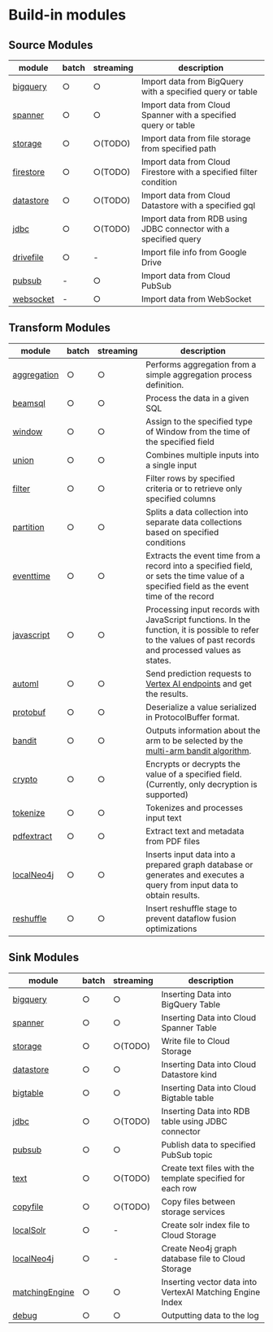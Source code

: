 # Build-in modules

## Source Modules

| module                           | batch | streaming | description                                                        |
|----------------------------------|-------|-----------|--------------------------------------------------------------------|
| [bigquery](source/bigquery.md)   | ○     | ○         | Import data from BigQuery with a specified query or table          |
| [spanner](source/spanner.md)     | ○     | ○         | Import data from Cloud Spanner with a specified query or table     |
| [storage](source/storage.md)     | ○     | ○(TODO)   | Import data from file storage from specified path                  |
| [firestore](source/firestore.md) | ○     | ○(TODO)   | Import data from Cloud Firestore with a specified filter condition |
| [datastore](source/datastore.md) | ○     | ○(TODO)   | Import data from Cloud Datastore with a specified gql              |
| [jdbc](source/jdbc.md)           | ○     | ○(TODO)   | Import data from RDB using JDBC connector with a specified query   |
| [drivefile](source/drivefile.md) | ○     | -         | Import file info from Google Drive                                 |
| [pubsub](source/pubsub.md)       | -     | ○         | Import data from Cloud PubSub                                      |
| [websocket](source/websocket.md) | -     | ○         | Import data from WebSocket                                         |

## Transform Modules

| module                                  | batch | streaming | description                                                                                                                                                |
|-----------------------------------------|-------|-----------|------------------------------------------------------------------------------------------------------------------------------------------------------------|
| [aggregation](transform/aggregation.md) | ○     | ○         | Performs aggregation from a simple aggregation process definition.                                                                                         |
| [beamsql](transform/beamsql.md)         | ○     | ○         | Process the data in a given SQL                                                                                                                            |
| [window](transform/window.md)           | ○     | ○         | Assign to the specified type of Window from the time of the specified field                                                                                |
| [union](transform/union.md)             | ○     | ○         | Combines multiple inputs into a single input                                                                                                               |
| [filter](transform/filter.md)           | ○     | ○         | Filter rows by specified criteria or to retrieve only specified columns                                                                                    |
| [partition](transform/partition.md)     | ○     | ○         | Splits a data collection into separate data collections based on specified conditions                                                                      |
| [eventtime](transform/eventtime.md)     | ○     | ○         | Extracts the event time from a record into a specified field, or sets the time value of a specified field as the event time of the record                  |
| [javascript](transform/javascript.md)   | ○     | ○         | Processing input records with JavaScript functions. In the function, it is possible to refer to the values of past records and processed values as states. |
| [automl](transform/automl.md)           | ○     | ○         | Send prediction requests to [Vertex AI endpoints](https://cloud.google.com/vertex-ai/docs/predictions/online-predictions-automl) and get the results.      |
| [protobuf](transform/protobuf.md)       | ○     | ○         | Deserialize a value serialized in ProtocolBuffer format.                                                                                                   |
| [bandit](transform/bandit.md)           | ○     | ○         | Outputs information about the arm to be selected by the [multi-arm bandit algorithm](https://en.wikipedia.org/wiki/Multi-armed_bandit).                    |
| [crypto](transform/crypto.md)           | ○     | ○         | Encrypts or decrypts the value of a specified field.(Currently, only decryption is supported)                                                              |
| [tokenize](transform/tokenize.md)       | ○     | ○         | Tokenizes and processes input text                                                                                                                         |
| [pdfextract](transform/pdfextract.md)   | ○     | ○         | Extract text and metadata from PDF files                                                                                                                   |
| [localNeo4j](transform/localneo4j.md)   | ○     | ○         | Inserts input data into a prepared graph database or generates and executes a query from input data to obtain results.                                     |
| [reshuffle](transform/reshuffle.md)     | ○     | ○         | Insert reshuffle stage to prevent dataflow fusion optimizations                                                                                            |

## Sink Modules

| module                                   | batch | streaming | description                                                |
|------------------------------------------|-------|-----------|------------------------------------------------------------|
| [bigquery](sink/bigquery.md)             | ○     | ○         | Inserting Data into BigQuery Table                         |
| [spanner](sink/spanner.md)               | ○     | ○         | Inserting Data into Cloud Spanner Table                    |
| [storage](sink/storage.md)               | ○     | ○(TODO)   | Write file to Cloud Storage                                |
| [datastore](sink/datastore.md)           | ○     | ○         | Inserting Data into Cloud Datastore kind                   |
| [bigtable](sink/bigtable.md)             | ○     | ○         | Inserting Data into Cloud Bigtable table                   |
| [jdbc](sink/jdbc.md)                     | ○     | ○(TODO)   | Inserting Data into RDB table using JDBC connector         |
| [pubsub](sink/pubsub.md)                 | ○     | ○         | Publish data to specified PubSub topic                     |
| [text](sink/text.md)                     | ○     | ○(TODO)   | Create text files with the template specified for each row |
| [copyfile](sink/copyfile.md)             | ○     | ○(TODO)   | Copy files between storage services                        |
| [localSolr](sink/localsolr.md)           | ○     | -         | Create solr index file to Cloud Storage                    |
| [localNeo4j](sink/localneo4j.md)         | ○     | -         | Create Neo4j graph database file to Cloud Storage          |
| [matchingEngine](sink/matchingengine.md) | ○     | ○         | Inserting vector data into VertexAI Matching Engine Index  |
| [debug](sink/debug.md)                   | ○     | ○         | Outputting data to the log                                 |
